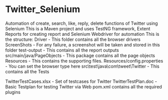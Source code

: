 # Twitter_Selenium
Automation of create, search, like, reply, delete functions of Twitter using Selenium
This is a Maven project and uses TestNG framework, Extent Reports for creating report and Selenium Webdriver for automation
This is the structure:
Driver - This folder contains all the browser drivers
ScreenShots - For any failure, a screenshot will be taken and stored in this folder
test-output - This contains all the report outputs
src/main/java/PageObjects - This package contains all the page objects
Resources - This contains the supporting files.
Resources/config.properties - You can set the browser type here
src\test\java\com\tweet\Twitter - This contains all the Tests

TwitterTestCases.xlsx - Set of testcases for Twitter
TwitterTestPlan.doc - Basic Testplan for testing Twitter via Web
pom.xml contains all the required plugins
